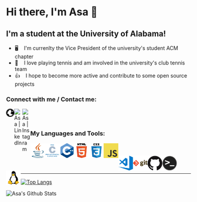 # Hi there, I'm Asa 👋

## I'm a student at the University of Alabama!
- :desktop_computer: &nbsp;&nbsp; I'm currenlty the Vice President of the university's student ACM chapter
- :tennis: &nbsp;&nbsp; I love playing tennis and am involved in the university's club tennis team
- :thumbsup: &nbsp;&nbsp; I hope to become more active and contribute to some open source projects

### Connect with me / Contact me:

[<img align="left" alt="asadillahunty.com" width="22px" src="https://raw.githubusercontent.com/iconic/open-iconic/master/svg/globe.svg" />][website]
[<img align="left" alt="Asa | LinkedIn" width="22px" src="https://simpleicons.org/icons/linkedin.svg" />][linkedin]
[<img align="left" alt="Asa | Instagram" width="22px" src="https://simpleicons.org/icons/gmail.svg" />][email]

<br />
<br />

### My Languages and Tools:

<img align="left" alt="JAVA" width="40px" src="https://github.com/github/explore/raw/master/topics/java/java.png" />
<img align="left" alt="C" width="40px" src="https://github.com/github/explore/raw/master/topics/c/c.png" />
<img align="left" alt="C++" width="40px" src="https://github.com/github/explore/raw/master/topics/cpp/cpp.png" />

<img align="left" alt="HTML5" width="40px" src="https://raw.githubusercontent.com/github/explore/80688e429a7d4ef2fca1e82350fe8e3517d3494d/topics/html/html.png" />
<img align="left" alt="CSS3" width="40px" src="https://raw.githubusercontent.com/github/explore/80688e429a7d4ef2fca1e82350fe8e3517d3494d/topics/css/css.png" />
<img align="left" alt="JavaScript" width="40px" src="https://raw.githubusercontent.com/github/explore/80688e429a7d4ef2fca1e82350fe8e3517d3494d/topics/javascript/javascript.png" />
<br />
<br />
<img align="left" alt="Visual Studio Code" width="40px" src="https://raw.githubusercontent.com/github/explore/80688e429a7d4ef2fca1e82350fe8e3517d3494d/topics/visual-studio-code/visual-studio-code.png" />
<img align="left" alt="Git" width="40px" src="https://raw.githubusercontent.com/github/explore/80688e429a7d4ef2fca1e82350fe8e3517d3494d/topics/git/git.png" />
<img align="left" alt="GitHub" width="40px" src="https://raw.githubusercontent.com/github/explore/78df643247d429f6cc873026c0622819ad797942/topics/github/github.png" />
<img align="left" alt="Terminal" width="40px" src="https://raw.githubusercontent.com/github/explore/80688e429a7d4ef2fca1e82350fe8e3517d3494d/topics/terminal/terminal.png" />
<img align="left" alt="Linux" width="40px" style="background-color:#FCC624;" src="https://github.com/github/explore/raw/master/topics/linux/linux.png" />
<br />
<br />

---

[![Top Langs](https://github-readme-stats.vercel.app/api/top-langs/?username=asa-dillahunty&layout=compact&hide_border=true)](https://github.com/anuraghazra/github-readme-stats)

<img align="left" alt="Asa's Github Stats" src="https://github-readme-stats.vercel.app/api?username=asa-dillahunty&show_icons=true&hide_border=true" />


[website]: http://www.asadillahunty.com
[linkedin]: https://linkedin.com/in/asa-dillahunty
[email]: mailto:stantondillahunty@gmail.com
